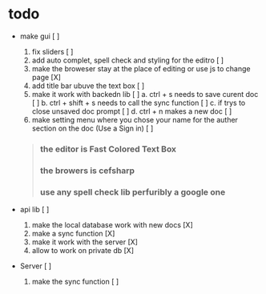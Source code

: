 # todo
* make gui [ ]
    1. fix sliders [ ]
    2. add auto complet, spell check and styling for the editro [ ]
    3. make the broweser stay at the place of editing or use js to change page [X]
	4. add title bar ubuve the text box [ ]
    5. make it work with backedn lib [ ]
		a. ctrl + s needs to save curent doc [ ]
		b. ctrl + shift + s needs to call the sync function [ ]
		c. if trys to close unsaved doc prompt [ ]
		d. ctrl + n makes a new doc [ ]
	6. make setting menu where you chose your name for the auther section on the doc (Use a Sign in) [ ]

    > ### the editor is Fast Colored Text Box
    > ### the browers is cefsharp
    > ### use any spell check lib perfuribly a google one

* api lib [ ]
	 1. make the local database work with new docs [X]
	 2. make a sync function [X]
	 3. make it work with the server [X]
	 4. allow to work on private db [X]

* Server [ ]
	1. make the sync function [ ]
